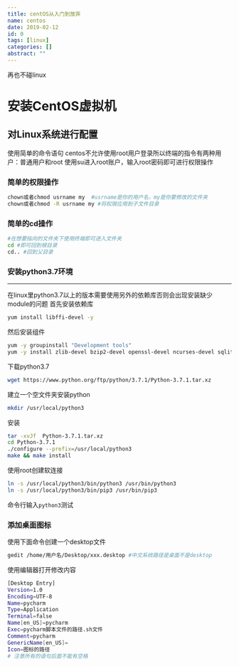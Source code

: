 ```yaml
---
title: centOS从入门到放弃
name: centos
date: 2019-02-12
id: 0
tags: [linux]
categories: []
abstract: ""
---
```



再也不碰linux

# 安装CentOS虚拟机

## 对Linux系统进行配置

使用简单的命令语句
centos不允许使用root用户登录所以终端的指令有两种用户：普通用户和root
使用su进入root账户，输入root密码即可进行权限操作

<!--more-->

### 简单的权限操作

```bash
chown或者chmod usrname my  #usrname是你的用户名，my是你要修改的文件夹
chown或者chmod -R usrname my #将权限应用到子文件目录
```

### 简单的cd操作

```bash
#在想要指向的文件夹下使用终端即可进入文件夹
cd #即可回到根目录
cd.. #回到父目录
```

### 安装python3.7环境

------

在linux里python3.7以上的版本需要使用另外的依赖库否则会出现安装缺少module的问题
首先安装依赖库

```bash
yum install libffi-devel -y
```

然后安装组件

```bash
yum -y groupinstall "Development tools"
yum -y install zlib-devel bzip2-devel openssl-devel ncurses-devel sqlite-devel readline-devel tk-devel gdbm-devel db4-devel libpcap-devel xz-devel
```

下载python3.7

```bash
wget https://www.python.org/ftp/python/3.7.1/Python-3.7.1.tar.xz
```

建立一个空文件夹安装python

```bash
mkdir /usr/local/python3
```

安装

```bash
tar -xvJf  Python-3.7.1.tar.xz
cd Python-3.7.1
./configure --prefix=/usr/local/python3
make && make install
```

使用root创建软连接

```bash
ln -s /usr/local/python3/bin/python3 /usr/bin/python3
ln -s /usr/local/python3/bin/pip3 /usr/bin/pip3
```

命令行输入`python3`测试

### 添加桌面图标

使用下面命令创建一个desktop文件

```bash
gedit /home/用户名/Desktop/xxx.desktop #中文系统路径是桌面不是desktop
```

使用编辑器打开修改内容

```bash
[Desktop Entry]
Version=1.0
Encoding=UTF-8
Name=pycharm
Type=Application
Terminal=false
Name[en_US]=pycharm
Exec=pycharm脚本文件的路径.sh文件
Comment=pycharm
GenericName[en_US]=
Icon=图标的路径
# 注意所有的语句后面不能有空格
```

